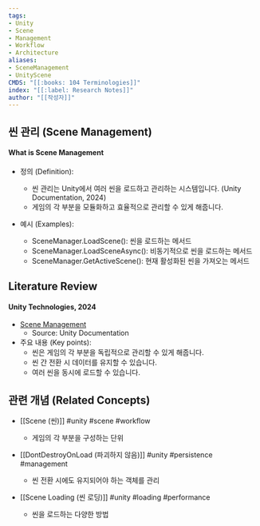 ```yaml
---
tags:
- Unity
- Scene
- Management
- Workflow
- Architecture
aliases:
- SceneManagement
- UnityScene
CMDS: "[[:books: 104 Terminologies]]" 
index: "[[:label: Research Notes]]"
author: "[[작성자]]" 
---
```


## 씬 관리 (Scene Management)

#### What is Scene Management

- 정의 (Definition):
	- 씬 관리는 Unity에서 여러 씬을 로드하고 관리하는 시스템입니다. (Unity Documentation, 2024)
	- 게임의 각 부분을 모듈화하고 효율적으로 관리할 수 있게 해줍니다.

- 예시 (Examples):
	- SceneManager.LoadScene(): 씬을 로드하는 메서드
	- SceneManager.LoadSceneAsync(): 비동기적으로 씬을 로드하는 메서드
	- SceneManager.GetActiveScene(): 현재 활성화된 씬을 가져오는 메서드

## Literature Review

#### Unity Technologies, 2024
- [Scene Management](https://docs.unity3d.com/Manual/Scenes.html)
	- Source: Unity Documentation
- 주요 내용 (Key points):
	- 씬은 게임의 각 부분을 독립적으로 관리할 수 있게 해줍니다.
	- 씬 간 전환 시 데이터를 유지할 수 있습니다.
	- 여러 씬을 동시에 로드할 수 있습니다.

## 관련 개념 (Related Concepts)

- [[Scene (씬)]] #unity #scene #workflow
	- 게임의 각 부분을 구성하는 단위

- [[DontDestroyOnLoad (파괴하지 않음)]] #unity #persistence #management
	- 씬 전환 시에도 유지되어야 하는 객체를 관리

- [[Scene Loading (씬 로딩)]] #unity #loading #performance
	- 씬을 로드하는 다양한 방법 